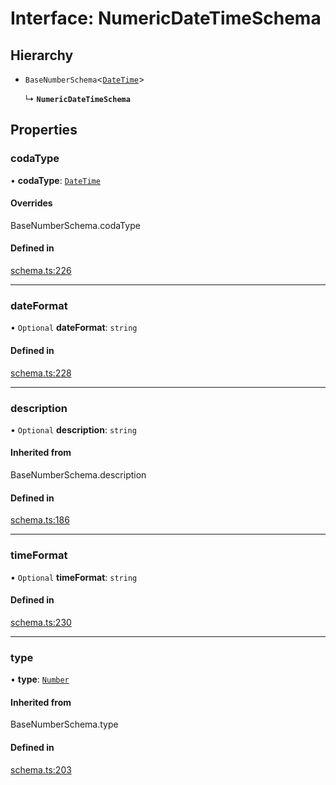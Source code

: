 # Interface: NumericDateTimeSchema

## Hierarchy

- `BaseNumberSchema`<[`DateTime`](../enums/ValueHintType.md#datetime)\>

  ↳ **`NumericDateTimeSchema`**

## Properties

### codaType

• **codaType**: [`DateTime`](../enums/ValueHintType.md#datetime)

#### Overrides

BaseNumberSchema.codaType

#### Defined in

[schema.ts:226](https://github.com/coda/packs-sdk/blob/main/schema.ts#L226)

___

### dateFormat

• `Optional` **dateFormat**: `string`

#### Defined in

[schema.ts:228](https://github.com/coda/packs-sdk/blob/main/schema.ts#L228)

___

### description

• `Optional` **description**: `string`

#### Inherited from

BaseNumberSchema.description

#### Defined in

[schema.ts:186](https://github.com/coda/packs-sdk/blob/main/schema.ts#L186)

___

### timeFormat

• `Optional` **timeFormat**: `string`

#### Defined in

[schema.ts:230](https://github.com/coda/packs-sdk/blob/main/schema.ts#L230)

___

### type

• **type**: [`Number`](../enums/ValueType.md#number)

#### Inherited from

BaseNumberSchema.type

#### Defined in

[schema.ts:203](https://github.com/coda/packs-sdk/blob/main/schema.ts#L203)
